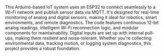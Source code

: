 This Arduino-based IoT system uses an ESP32 to connect seamlessly to a Wi-Fi network and publish sensor data via MQTT.
It's designed for real-time monitoring of analog and digital sensors, making it ideal for robotics, smart environments, and remote diagnostics.
The code features continuous 12-bit analog readings, intelligent Wi-Fi reconnection logic, and modular components for maintainability.
Digital inputs are set up with internal pull-ups, making them resilient and noise-tolerant. 
Whether you're collecting environmental data, tracking motion, or logging system diagnostics, this project provides a robust foundation.
